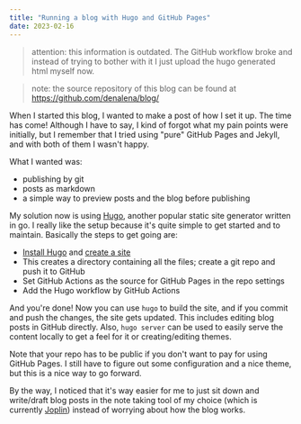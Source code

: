 ```yaml
---
title: "Running a blog with Hugo and GitHub Pages"
date: 2023-02-16
---
```


> attention: this information is outdated. The GitHub workflow broke and instead of trying to bother with it I just upload the hugo generated html myself now.

> note: the source repository of this blog can be found at https://github.com/denalena/blog/

When I started this blog, I wanted to make a post of how I set it up. The time has come! Although I have to say, I kind of forgot what my pain points were initially, but I remember that I tried using "pure" GitHub Pages and Jekyll, and with both of them I wasn't happy.

What I wanted was:
- publishing by git
- posts as markdown
- a simple way to preview posts and the blog before publishing

My solution now is using [Hugo](https://gohugo.io/), another popular static site generator written in go. I really like the setup because it's quite simple to get started and to maintain. Basically the steps to get going are:
- [Install Hugo](https://gohugo.io/installation/) and [create a site](https://gohugo.io/getting-started/quick-start/)
- This creates a directory containing all the files; create a git repo and push it to GitHub
- Set GitHub Actions as the source for GitHub Pages in the repo settings
- Add the Hugo workflow by GitHub Actions

And you're done! Now you can use `hugo` to build the site, and if you commit and push the changes, the site gets updated. This includes editing blog posts in GitHub directly. Also, `hugo server` can be used to easily serve the content locally to get a feel for it or creating/editing themes.

Note that your repo has to be public if you don't want to pay for using GitHub Pages. I still have to figure out some configuration and a nice theme, but this is a nice way to go forward.

By the way, I noticed that it's way easier for me to just sit down and write/draft blog posts in the note taking tool of my choice (which is currently [Joplin](https://joplinapp.org/)) instead of worrying about how the blog works.
